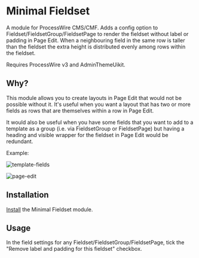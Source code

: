 # Minimal Fieldset

A module for ProcessWire CMS/CMF. Adds a config option to Fieldset/FieldsetGroup/FieldsetPage to render the fieldset without label or padding in Page Edit. When a neighbouring field in the same row is taller than the fieldset the extra height is distributed evenly among rows within the fieldset.

Requires ProcessWire v3 and AdminThemeUikit.

## Why?

This module allows you to create layouts in Page Edit that would not be possible without it. It's useful when you want a layout that has two or more fields as rows that are themselves within a row in Page Edit.

It would also be useful when you have some fields that you want to add to a template as a group (i.e. via FieldsetGroup or FieldsetPage) but having a heading and visible wrapper for the fieldset in Page Edit would be redundant.

Example:

![template-fields](https://user-images.githubusercontent.com/1538852/48028668-fb375000-e1b0-11e8-99bc-da05652c3754.png)

![page-edit](https://user-images.githubusercontent.com/1538852/48028670-fbcfe680-e1b0-11e8-8805-648a4f405ad0.gif)

## Installation

[Install](http://modules.processwire.com/install-uninstall/) the Minimal Fieldset module.

## Usage

In the field settings for any Fieldset/FieldsetGroup/FieldsetPage, tick the "Remove label and padding for this fieldset" checkbox.
